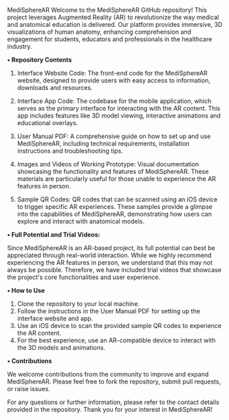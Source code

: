 MediSphereAR
Welcome to the MediSphereAR GitHub repository! This project leverages Augmented Reality (AR) to revolutionize the way medical and anatomical education is delivered. Our platform provides immersive, 3D visualizations of human anatomy, enhancing comprehension and engagement for students, educators and professionals in the healthcare industry.

**•	Repository Contents**

1. Interface Website Code: The front-end code for the MediSphereAR website, designed to provide users with easy access to information, downloads and resources.
   
2. Interface App Code: The codebase for the mobile application, which serves as the primary interface for interacting with the AR content. This app includes features like 3D model viewing, interactive animations and educational overlays.

3. User Manual PDF: A comprehensive guide on how to set up and use MediSphereAR, including technical requirements, installation instructions and troubleshooting tips.

4. Images and Videos of Working Prototype: Visual documentation showcasing the functionality and features of MediSphereAR. These materials are particularly useful for those unable to experience the AR features in person.

5. Sample QR Codes: QR codes that can be scanned using an iOS device to trigger specific AR experiences. These samples provide a glimpse into the capabilities of MediSphereAR, demonstrating how users can explore and interact with anatomical models.

**•	Full Potential and Trial Videos:**

Since MediSphereAR is an AR-based project, its full potential can best be appreciated through real-world interaction. While we highly recommend experiencing the AR features in person, we understand that this may not always be possible. Therefore, we have included trial videos that showcase the project's core functionalities and user experience.

**•	How to Use**

1. Clone the repository to your local machine.
2. Follow the instructions in the User Manual PDF for setting up the interface website and app.
3. Use an iOS device to scan the provided sample QR codes to experience the AR content.
4. For the best experience, use an AR-compatible device to interact with the 3D models and animations.

**•	Contributions**

We welcome contributions from the community to improve and expand MediSphereAR. Please feel free to fork the repository, submit pull requests, or raise issues.

For any questions or further information, please refer to the contact details provided in the repository. Thank you for your interest in MediSphereAR!
